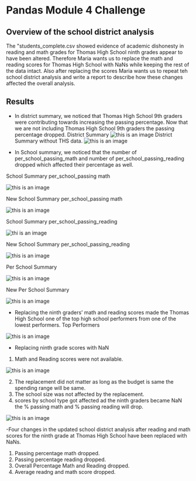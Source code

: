 # Pandas Module 4 Challenge #
## Overview of the school district analysis ##

The "students_complete.csv showed evidence of academic dishonesty in reading and math grades for Thomas High School  ninth grades appear to have been altered. Therefore Maria wants us to replace the math and reading scores for Thomas High School with NaNs while keeping the rest of the data intact. Also after replacing the scores Maria wants us to repeat teh school district analysis and write a report to describe how these changes affected the overall analysis.

## Results ##
- In district summary, we noticed that Thomas High School 9th graders were contributing towards increasing the passing percentage. Now that we are not including Thomas High School 9th graders the passing percentage dropped.
District Summary
![this is an image](https://github.com/dhwaniagrawal/School_District_Analysis/blob/main/district%20summary.png)
District Summary without THS data.
![this is an image](https://github.com/dhwaniagrawal/School_District_Analysis/blob/main/district%20summary%20without%20THS%20data.png)

- In School summary, we noticed that the number of per_school_passing_math and number of per_school_passing_reading dropped which affected their percentage as well.

School Summary per_school_passing math

![this is an image](https://github.com/dhwaniagrawal/School_District_Analysis/blob/main/school%20summary%20per%20school%20passing%20math.png) 

New School Summary per_school_passing math

![this is an image](https://github.com/dhwaniagrawal/School_District_Analysis/blob/main/new%20school%20summary%20per%20school%20passing%20math.png)

School Summary per_school_passing_reading

![thi is an image](https://github.com/dhwaniagrawal/School_District_Analysis/blob/main/school%20summary%20pr%20school%20passing%20reading.png)

New School Summary per_school_passing_reading

![this is an image](https://github.com/dhwaniagrawal/School_District_Analysis/blob/main/new%20school%20summary%20per%20school%20passing%20reading.png)

Per School Summary

![this is an image](https://github.com/dhwaniagrawal/School_District_Analysis/blob/main/Per%20School%20Summary.png)

New Per School Summary

![this is an image](https://github.com/dhwaniagrawal/School_District_Analysis/blob/main/New%20Per%20School%20Summary.png)

- Replacing the ninth graders’ math and reading scores made the Thomas High School one of the top high school performers from one of the lowest performers.
Top Performers

![this is an image](https://github.com/dhwaniagrawal/School_District_Analysis/blob/main/First%20five%20top%20performers.png)

- Replacing ninth grade scores with NaN
1. Math and Reading scores were not available.

![this is an image](https://github.com/dhwaniagrawal/School_District_Analysis/blob/main/Replace%20Ninth%20grade%20scores%20with%20NaN.png)

2. The replacement did not matter as long as the budget is same the spending range will be same.
3. The school size was not affected by the replacement.
4. scores by school type got affected ad the ninth graders became NaN the % passing math and % passing reading will drop.

![this is an image](https://github.com/dhwaniagrawal/School_District_Analysis/blob/main/Scores%20by%20School%20type.png)

-Four changes in the updated school district analysis after reading and math scores for the ninth grade at Thomas High School have been replaced with NaNs.
1. Passing percentage math dropped.
2. Passing percentage reading dropped.
3. Overall Percentage Math and Reading dropped.
4. Average readng and math score dropped.
